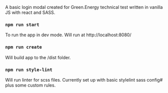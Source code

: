 A basic login modal created for Green.Energy technical test written in vanilla JS with react and SASS.


### `npm run start`

To run the app in dev mode.
Will run at http://localhost:8080/

### `npm run create`

Will build app to the /dist folder.

### `npm run style-lint`

Will run linter for scss files. Currently set up with basic stylelint sass config#
plus some custom rules.